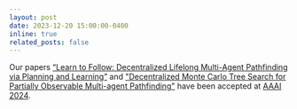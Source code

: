 ```yaml
---
layout: post
date: 2023-12-20 15:00:00-0400
inline: true
related_posts: false
---
```


Our papers <a href='https://arxiv.org/abs/2310.01207'>“Learn to Follow: Decentralized Lifelong Multi-Agent Pathfinding via Planning and Learning”</a> and <a href='https://arxiv.org/abs/2312.15908'>"Decentralized Monte Carlo Tree Search for Partially Observable Multi-agent Pathfinding"</a> have been accepted at <a href='http://aaai.org/aaai-conference/'>AAAI 2024</a>.
